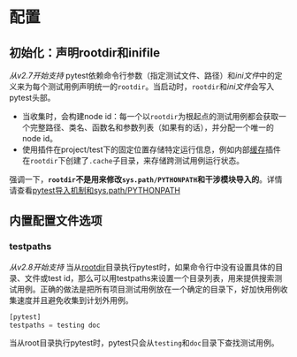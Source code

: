 # 配置
## 初始化：声明rootdir和inifile
*从v2.7开始支持*
pytest依赖命令行参数（指定测试文件、路径）和*ini文件*中的定义来为每个测试用例声明统一的`rootdir`。当启动时，`rootdir`和*ini文件*会写入pytest头部。
- 当收集时，会构建node id：每一个以`rootdir`为根起点的测试用例都会获取一个完整路径、类名、函数名和参数列表（如果有的话），并分配一个唯一的node id。
- 使用插件在project/test下的固定位置存储特定运行信息，例如内部[缓存](https://docs.pytest.org/en/latest/cache.html#cache)插件在`rootdir`下创建了`.cache`子目录，来存储跨测试用例运行状态。

强调一下，**`rootdir`不是用来修改`sys.path/PYTHONPATH`和干涉模块导入的**。详情请查看[pytest导入机制和sys.path/PYTHONPATH](https://docs.pytest.org/en/latest/pythonpath.html#pythonpath)

## 内置配置文件选项
### testpaths
*从v2.8开始支持*
当从[rootdir](#初始化：声明rootdir和inifile)目录执行pytest时，如果命令行中没有设置具体的目录、文件或test id，那么可以用testpaths来设置一个目录列表，用来提供搜索测试用例。正确的做法是把所有项目测试用例放在一个确定的目录下，好加快用例收集速度并且避免收集到计划外用例。
```py
[pytest]
testpaths = testing doc
```
当从root目录执行pytest时，pytest只会从`testing`和`doc`目录下查找测试用例。
